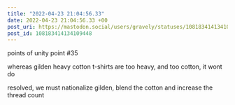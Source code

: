 ```yaml
---
title: "2022-04-23 21:04:56.33"
date: 2022-04-23 21:04:56.33 +00
post_uri: https://mastodon.social/users/gravely/statuses/108183414134109448
post_id: 108183414134109448
---
```

points of unity point #35

whereas gilden heavy cotton t-shirts are too heavy, and too cotton, it wont do

resolved, we must nationalize gilden, blend the cotton and increase the thread count


